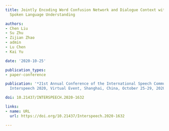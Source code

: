 ```yaml
---
title: Jointly Encoding Word Confusion Network and Dialogue Context with BERT for
  Spoken Language Understanding

authors:
- Chen Liu
- Su Zhu
- Zijian Zhao
- admin
- Lu Chen
- Kai Yu

date: '2020-10-25'

publication_types:
- paper-conference

publication: '*21st Annual Conference of the International Speech Communication Association,
  Interspeech 2020, Virtual Event, Shanghai, China, October 25-29, 2020*'

doi: 10.21437/INTERSPEECH.2020-1632

links:
- name: URL
  url: https://doi.org/10.21437/Interspeech.2020-1632

---
```

